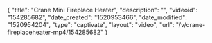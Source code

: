 {
    "title": "Crane Mini Fireplace Heater",
    "description": "",
    "videoid": "154285682",
    "date_created": "1520953466",
    "date_modified": "1520954204",
    "type": "captivate",
    "layout": "video",
    "url": "\/v\/crane-fireplaceheater-mp4\/154285682"
}